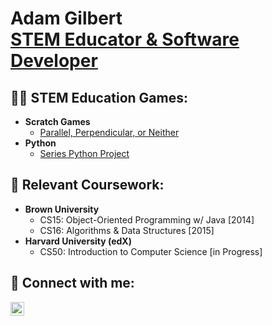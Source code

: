<h1>Adam Gilbert <br/><a href="https://www.linkedin.com/in/adam-gilbert-715ba8154/">STEM Educator & Software Developer</a></h1>

<h2>👨‍💻 STEM Education Games:</h2>

- <b>Scratch Games</b>
  - [Parallel, Perpendicular, or Neither](https://github.com/adamgilbert516/parallel_perp_neither)
- <b>Python</b>
  - [Series Python Project](https://github.com/adamgilbert516/series.coding_project)

<h2> 🌱 Relevant Coursework:</h2>

- <b>Brown University</b>
  - CS15: Object-Oriented Programming w/ Java [2014]
  - CS16: Algorithms & Data Structures [2015]
- <b>Harvard University (edX)</b>
  - CS50: Introduction to Computer Science [in Progress]

<h2> 🤳 Connect with me:</h2>

[<img align="left" alt="AdamGilbert | LinkedIn" width="22px" src="https://cdn.jsdelivr.net/npm/simple-icons@v3/icons/linkedin.svg" />][linkedin]

[linkedin]: https://www.linkedin.com/in/adam-gilbert-715ba8154/

<!--
**adamgilbert516/adamgilbert516** is a ✨ _special_ ✨ repository because its `README.md` (this file) appears on your GitHub profile.

Here are some ideas to get you started:

- 🔭 I’m currently working on ...
- 🌱 I’m currently learning ...
- 👯 I’m looking to collaborate on ...
- 🤔 I’m looking for help with ...
- 💬 Ask me about ...
- 📫 How to reach me: ...
- 😄 Pronouns: ...
- ⚡ Fun fact: ...
-->
